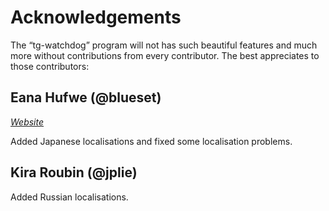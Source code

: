 # Acknowledgements

The “tg-watchdog” program will not has such beautiful features and much more without contributions from every contributor. The best appreciates to those contributors:

## Eana Hufwe (@blueset)
*[Website](https://1a23.com/)*

Added Japanese localisations and fixed some localisation problems.

## Kira Roubin (@jplie)
Added Russian localisations.